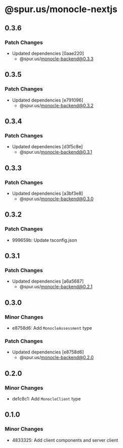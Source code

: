 # @spur.us/monocle-nextjs

## 0.3.6

### Patch Changes

- Updated dependencies [0aae220]
  - @spur.us/monocle-backend@0.3.3

## 0.3.5

### Patch Changes

- Updated dependencies [e791096]
  - @spur.us/monocle-backend@0.3.2

## 0.3.4

### Patch Changes

- Updated dependencies [d3f5c8e]
  - @spur.us/monocle-backend@0.3.1

## 0.3.3

### Patch Changes

- Updated dependencies [a3bf3e8]
  - @spur.us/monocle-backend@0.3.0

## 0.3.2

### Patch Changes

- 999659b: Update tsconfig.json

## 0.3.1

### Patch Changes

- Updated dependencies [a6a5687]
  - @spur.us/monocle-backend@0.2.1

## 0.3.0

### Minor Changes

- e8758d6: Add `MonocleAssessment` type

### Patch Changes

- Updated dependencies [e8758d6]
  - @spur.us/monocle-backend@0.2.0

## 0.2.0

### Minor Changes

- de1c8c1: Add `MonocleClient` type

## 0.1.0

### Minor Changes

- 4833325: Add client components and server client
